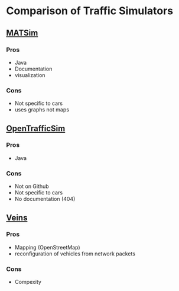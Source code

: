 # Comparison of Traffic Simulators

## [MATSim](http://matsim.org)

### Pros
* Java
* Documentation
* visualization

### Cons
* Not specific to cars
* uses graphs not maps

## [OpenTrafficSim](http://opentrafficsim.org)

### Pros
* Java

### Cons
* Not on Github
* Not specific to cars
* No documentation (404)

## [Veins](http://veins.car2x.org)

### Pros
* Mapping (OpenStreetMap)
* reconfiguration of vehicles from network packets

### Cons
* Compexity

